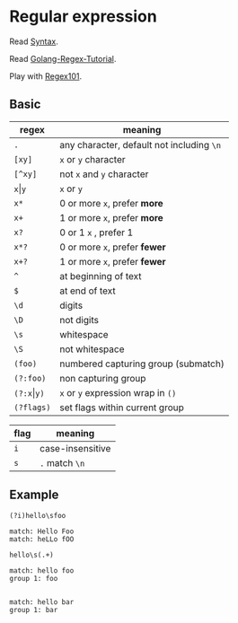 # Regular expression

Read [Syntax](https://github.com/google/re2/wiki/Syntax).

Read [Golang-Regex-Tutorial](https://github.com/StefanSchroeder/Golang-Regex-Tutorial).

Play with [Regex101](https://regex101.com/).

## Basic

| regex        | meaning                                   |
| ------------ | ----------------------------------------- |
| `.`          | any character, default not including `\n` |
| `[xy]`       | `x` or `y` character                      |
| `[^xy]`      | not `x` and `y` character                 |
| `x`\|`y`     | `x` or `y`                                |
| `x*`         | 0 or more `x`, prefer **more**            |
| `x+`         | 1 or more `x`, prefer **more**            |
| `x?`         | 0 or 1 `x` , prefer 1                     |
| `x*?`        | 0 or more `x`, prefer **fewer**           |
| `x+?`        | 1 or more `x`, prefer **fewer**           |
| `^`          | at beginning of text                      |
| `$`          | at end of text                            |
| `\d`         | digits                                    |
| `\D`         | not digits                                |
| `\s`         | whitespace                                |
| `\S`         | not whitespace                            |
| `(foo)`      | numbered capturing group (submatch)       |
| `(?:foo)`    | non capturing group                       |
| `(?:x`\|`y)` | `x` or `y` expression wrap in `()`        |
| `(?flags)`   | set flags within current group            |

| flag | meaning          |
| ---- | ---------------- |
| `i`  | case-insensitive |
| `s`  | `.` match `\n`   |

## Example

```regex
(?i)hello\sfoo

match: Hello Foo
match: heLLo fOO
```

```regex
hello\s(.+)

match: hello foo
group 1: foo


match: hello bar
group 1: bar
```
